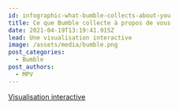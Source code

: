 ```yaml
---
id: infographic-what-bumble-collects-about-you
title: Ce que Bumble collecte à propos de vous
date: 2021-04-19T13:19:41.915Z
lead: Une visualisation interactive
image: /assets/media/bumble.png
post_categories:
  - Bumble
post_authors:
  - MPV
---
```

[Visualisation interactive](https://tinyurl.com/y4t5w48z)